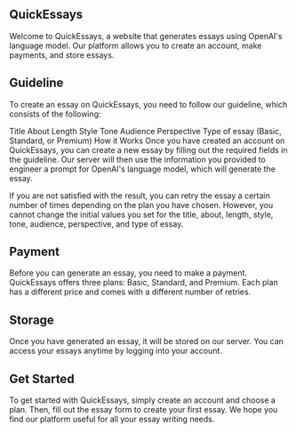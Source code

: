 ## QuickEssays
Welcome to QuickEssays, a website that generates essays using OpenAI's language model. Our platform allows you to create an account, make payments, and store essays.

## Guideline
To create an essay on QuickEssays, you need to follow our guideline, which consists of the following:

Title
About
Length
Style
Tone
Audience
Perspective
Type of essay (Basic, Standard, or Premium)
How it Works
Once you have created an account on QuickEssays, you can create a new essay by filling out the required fields in the guideline. Our server will then use the information you provided to engineer a prompt for OpenAI's language model, which will generate the essay.

If you are not satisfied with the result, you can retry the essay a certain number of times depending on the plan you have chosen. However, you cannot change the initial values you set for the title, about, length, style, tone, audience, perspective, and type of essay.

## Payment
Before you can generate an essay, you need to make a payment. QuickEssays offers three plans: Basic, Standard, and Premium. Each plan has a different price and comes with a different number of retries.

## Storage
Once you have generated an essay, it will be stored on our server. You can access your essays anytime by logging into your account.

## Get Started
To get started with QuickEssays, simply create an account and choose a plan. Then, fill out the essay form to create your first essay. We hope you find our platform useful for all your essay writing needs.